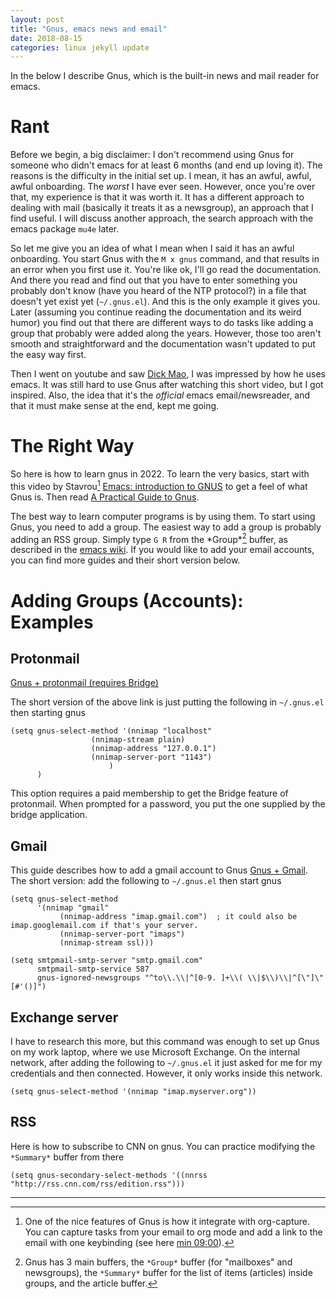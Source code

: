 ```yaml
---
layout: post
title: "Gnus, emacs news and email"
date: 2018-08-15
categories: linux jekyll update
---
```


In the below I describe Gnus, which is the built-in news and mail reader for emacs.

# Rant

Before we begin, a big disclaimer: I don't recommend using Gnus for someone who didn't emacs for at least 6 months (and end up loving it). The reasons is the difficulty in the initial set up. I mean, it has an awful, awful, awful onboarding. The *worst* I have ever seen. However, once you're over that, my experience is that it was worth it. It has a different approach to dealing with mail (basically it treats it as a newsgroup), an approach that I find useful. I will discuss another approach, the search approach with the emacs package `mu4e` later.

So let me give you an idea of what I mean when I said it has an awful onboarding. You start Gnus with the `M x gnus` command, and that results in an error when you first use it. You're like ok, I'll go read the documentation. And there you read and find out that you have to enter something you probably don't know (have you heard of the NTP protocol?) in a file that doesn't yet exist yet (`~/.gnus.el`). And this is the only example it gives you. Later (assuming you continue reading the documentation and its weird humor) you find out that there are different ways to do tasks like adding a group that probably were added along the years. However, those too aren't smooth and straightforward and the documentation wasn't updated to put the easy way first.

Then I went on youtube and saw [Dick Mao](https://www.youtube.com/watch?v=DMpZtC98F_M), I was impressed by how he uses emacs. It was still hard to use Gnus after watching this short video, but I got inspired. Also, the idea that it's the *official* emacs email/newsreader, and that it must make sense at the end, kept me going.
	
# The Right Way

So here is how to learn gnus in 2022. To learn the very basics, start with this video by Stavrou[^1] [Emacs: introduction to GNUS](https://www.youtube.com/watch?v=jwz7aYUWIbM) to get a feel of what Gnus is. Then read [A Practical Guide to Gnus](https://github.com/redguardtoo/mastering-emacs-in-one-year-guide/blob/master/gnus-guide-en.org). 

The best way to learn computer programs is by using them. To start using Gnus, you need to add a group. The easiest way to add a group is probably adding an RSS group. Simply type `G R` from the \*Group\*[^2] buffer, as described in the [emacs wiki](https://www.emacswiki.org/emacs/GnusRss). If you would like to add your email accounts, you can find more guides and their short version below.

# Adding Groups (Accounts): Examples

## Protonmail

[Gnus +  protonmail (requires Bridge)](https://www.vidal-rosset.net/gnus_emacs_as_email_client_in_imap_with_protonmail.html)

The short version of the above link is just putting the following in `~/.gnus.el` then starting gnus

``` elisp
(setq gnus-select-method '(nnimap "localhost"
				  (nnimap-stream plain)
				  (nnimap-address "127.0.0.1")
				  (nnimap-server-port "1143")
				      )
      )
```

This option requires a paid membership to get the Bridge feature of protonmail. When prompted for a password, you put the one supplied by the bridge application. 

## Gmail

This guide describes how to add a gmail account to Gnus [Gnus + Gmail](https://www.emacswiki.org/emacs/GnusGmail). The short version: add the following to `~/.gnus.el` then start gnus

``` elisp
(setq gnus-select-method
      '(nnimap "gmail"
	       (nnimap-address "imap.gmail.com")  ; it could also be imap.googlemail.com if that's your server.
	       (nnimap-server-port "imaps")
	       (nnimap-stream ssl)))

(setq smtpmail-smtp-server "smtp.gmail.com"
      smtpmail-smtp-service 587
      gnus-ignored-newsgroups "^to\\.\\|^[0-9. ]+\\( \\|$\\)\\|^[\"]\"[#'()]")
```

## Exchange server

I have to research this more, but this command was enough to set up Gnus on my work laptop, where we use Microsoft Exchange. On the internal network, after adding the following to `~/.gnus.el` it just asked for me for my credentials and then connected. However, it only works inside this network.

``` elisp
(setq gnus-select-method '(nnimap "imap.myserver.org"))
```
	
## RSS

Here is how to subscribe to CNN on gnus. You can practice modifying the `*Summary*` buffer from there

``` elisp
(setq gnus-secondary-select-methods '((nnrss "http://rss.cnn.com/rss/edition.rss")))
```

---
[^1]: One of the nice features of Gnus is how it integrate with org-capture. You can capture tasks from your email to org mode and add a link to the email with one keybinding (see here [min 09:00](https://youtu.be/jwz7aYUWIbM?t=540)).
[^2]: Gnus has 3 main buffers, the `*Group*` buffer (for "mailboxes" and newsgroups), the `*Summary*` buffer for the list of items (articles) inside groups, and the article buffer. 

